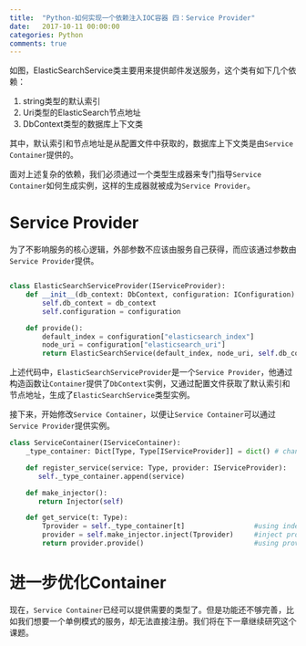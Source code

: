 ```yaml
---
title:  "Python-如何实现一个依赖注入IOC容器 四：Service Provider"
date:   2017-10-11 00:00:00
categories: Python
comments: true
---
```


如图，ElasticSearchService类主要用来提供邮件发送服务，这个类有如下几个依赖：

1. string类型的默认索引
2. Uri类型的ElasticSearch节点地址
3. DbContext类型的数据库上下文类

其中，默认索引和节点地址是从配置文件中获取的，数据库上下文类是由`Service Container`提供的。

面对上述复杂的依赖，我们必须通过一个类型生成器来专门指导`Service Container`如何生成实例，这样的生成器就被成为`Service Provider`。

# Service Provider

为了不影响服务的核心逻辑，外部参数不应该由服务自己获得，而应该通过参数由`Service Provider`提供。

```python

class ElasticSearchServiceProvider(IServiceProvider):
    def __init__(db_context: DbContext, configuration: IConfiguration):
        self.db_context = db_context
        self.configuration = configuration

    def provide():
        default_index = configuration["elasticsearch_index"]
        node_uri = configuration["elasticsearch_uri"]
        return ElasticSearchService(default_index, node_uri, self.db_context)

```

上述代码中，`ElasticSearchServiceProvider`是一个`Service Provider`，他通过构造函数让`Container`提供了`DbContext`实例，又通过配置文件获取了默认索引和节点地址，生成了`ElasticSearchService`类型实例。

接下来，开始修改`Service Container`，以便让`Service Container`可以通过`Service Provider`提供实例。


```python
class ServiceContainer(IServiceContainer):
    _type_container: Dict[Type, Type[IServiceProvider]] = dict() # change list to dict

    def register_service(service: Type, provider: IServiceProvider):   # new parameter: provider
       self._type_container.append(service)

    def make_injector():
       return Injector(self)

    def get_service(t: Type):
        Tprovider = self._type_container[t]                 #using indexer to get provider type
        provider = self.make_injector.inject(Tprovider)     #inject provider type to get provider instance
        return provider.provide()                           #using provide() method to get type instance
```

# 进一步优化Container

现在，`Service Container`已经可以提供需要的类型了。但是功能还不够完善，比如我们想要一个单例模式的服务，却无法直接注册。我们将在下一章继续研究这个课题。